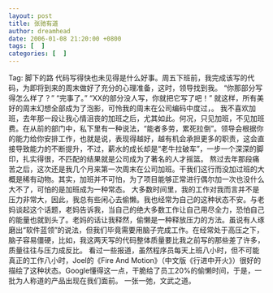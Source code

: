 ```yaml
---
layout: post
title: 张驰有道
author: dreamhead
date: 2006-01-08 21:20:00 +0800
tags: [  ]
categories: [  ]
---
```


Tag: 脚下的路 代码写得快也未见得是什么好事。周五下班前，我完成该写的代码，为即将到来的周末做好了充分的心理准备，这时，领导找到我。 “你那部分写得怎么样了？” “完事了。” “XX的部分没人写，你就把它写了吧！” 就这样，所有美好的周末幻想全部成为了泡影，可怜我的周末在公司编码中度过，。 我不喜欢加班，去年那一段让我心情沮丧的加班之后，尤其如此。何况，只见加班，不见加班费。在从前的部门中，私下里有一种说法，“能者多劳，累死拉倒”。领导会根据你的能力给你安排工作，也就是说，表现得越好，越有机会承担更多的职责，这会直接导致能力的不断提升，不过，薪水的成长却是“老牛拉破车”，一步一个深深的脚印，扎实得很，不匹配的结果就是公司成为了著名的人才摇篮。 熬过去年那段痛苦之后，这次还是我几个月来第一次周末在公司加班。干我们这行而没加过班的大概是稀有动物。其实，加班并不可怕，为了项目能够正常进行偶尔加一次也没什么大不了，可怕的是加班成为一种常态。 大多数时间里，我的工作对我而言并不是压力非常大，因此，我总有些闲心去偷懒。我也经常为自己的这种状态不安。与老妈谈起这个话题，老妈告诉我，当自己的绝大多数工作让自己用尽全力，恐怕自己的能量也就到头了。老妈的话让我释然，偷懒是一种释放压力的方法。虽说有人琢磨出“软件蓝领”的说法，但我们毕竟需要用脑子完成工作。在经常处于高压之下，脑子容易僵硬，比如，我这两天写的代码整体质量要比我之前写的那些差了许多，质量往往与压力成反比。 看过一些报道，虽然程序员每天上班八小时，但不可能真正的工作八小时，Joel的《Fire And Motion》（中文版《行进中开火》）很好的描绘了这种状态。Google懂得这一点，干脆给了员工20%的偷懒时间，于是，一批为人称道的产品出现在我们面前。 一张一弛，文武之道。


